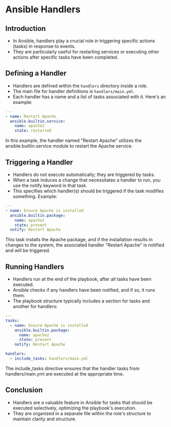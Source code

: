 # Ansible Handlers

## Introduction

-  In Ansible, handlers play a crucial role in triggering specific actions (tasks) in response to events. 
-  They are particularly useful for restarting services or executing other actions after specific tasks have been completed.

## Defining a Handler

-  Handlers are defined within the `handlers` directory inside a role. 
-  The main file for handler definitions is `handlers/main.yml`.
-  Each handler has a name and a list of tasks associated with it. Here's an example:

```yaml
---
- name: Restart Apache
  ansible.builtin.service:
    name: apache2
    state: restarted
```
In this example, the handler named "Restart Apache" utilizes the ansible.builtin.service module to restart the Apache service.

## Triggering a Handler
-  Handlers do not execute automatically; they are triggered by tasks.
-  When a task induces a change that necessitates a handler to run, you use the notify keyword in that task.
-  This specifies which handler(s) should be triggered if the task modifies something. Example:

```yaml
---
- name: Ensure Apache is installed
  ansible.builtin.package:
    name: apache2
    state: present
  notify: Restart Apache
```
This task installs the Apache package, and if the installation results in changes to the system, the associated handler "Restart Apache" is notified and will be triggered.

## Running Handlers
-  Handlers run at the end of the playbook, after all tasks have been executed.
-  Ansible checks if any handlers have been notified, and if so, it runs them.
-  The playbook structure typically includes a section for tasks and another for handlers:

```yaml
---
tasks:
  - name: Ensure Apache is installed
    ansible.builtin.package:
      name: apache2
      state: present
    notify: Restart Apache

handlers:
  - include_tasks: handlers/main.yml
```
The include_tasks directive ensures that the handler tasks from handlers/main.yml are executed at the appropriate time.

## Conclusion
-  Handlers are a valuable feature in Ansible for tasks that should be executed selectively, optimizing the playbook's execution. 
-  They are organized in a separate file within the role's structure to maintain clarity and structure.
